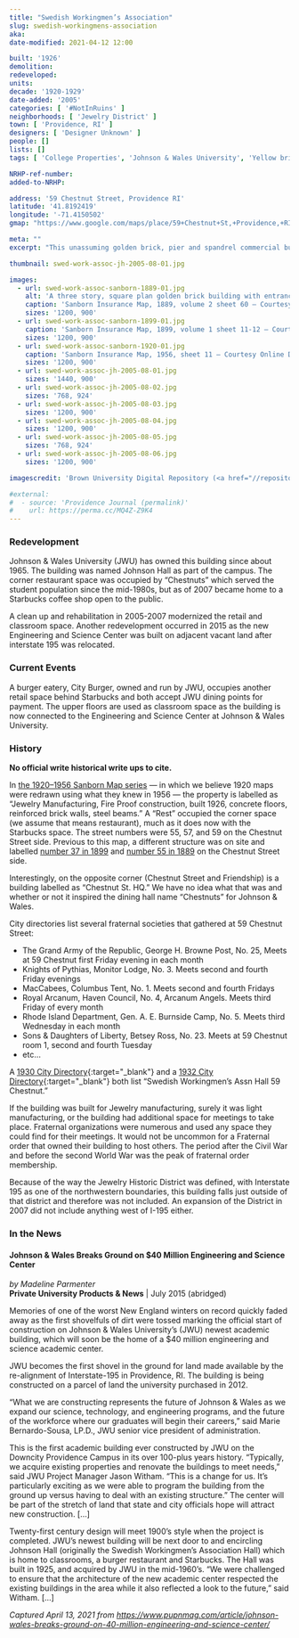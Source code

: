 ```yaml
---
title: "Swedish Workingmen’s Association"
slug: swedish-workingmens-association
aka: 
date-modified: 2021-04-12 12:00

built: '1926'
demolition: 
redeveloped: 
units:
decade: '1920-1929'
date-added: '2005'
categories: [ '#NotInRuins' ]
neighborhoods: [ 'Jewelry District' ]
town: [ 'Providence, RI' ]
designers: [ 'Designer Unknown' ]
people: []
lists: []
tags: [ 'College Properties', 'Johnson & Wales University', 'Yellow brick' ]

NRHP-ref-number:
added-to-NRHP:

address: '59 Chestnut Street, Providence RI'
latitude: '41.8192419'
longitude: '-71.4150502'
gmap: "https://www.google.com/maps/place/59+Chestnut+St,+Providence,+RI+02903/@41.8192419,-71.4150502,17z/data=!3m1!4b1!4m5!3m4!1s0x89e4456cae5066c7:0xa88d05c8e7db3553!8m2!3d41.8192419!4d-71.4128615"

meta: ""
excerpt: "This unassuming golden brick, pier and spandrel commercial building has been part of the Johnson & Wales campus since the mid-1960s"

thumbnail: swed-work-assoc-jh-2005-08-01.jpg

images:
  - url: swed-work-assoc-sanborn-1889-01.jpg
    alt: 'A three story, square plan golden brick building with entrances on opposite corners as well as a ground-floor chamfered retail entrance under an overhang. The windows have been replaced with commericial-grade non-operable three-over-three pane designs. Slight sandstone details adorn the cornice and the seperation of the first floor from the upper floors.'
    caption: 'Sanborn Insurance Map, 1889, volume 2 sheet 60 — Courtesy Brown University Digital Repository'
    sizes: '1200, 900'
  - url: swed-work-assoc-sanborn-1899-01.jpg
    caption: 'Sanborn Insurance Map, 1899, volume 1 sheet 11-12 — Courtesy Brown University Digital Repository'
    sizes: '1200, 900'
  - url: swed-work-assoc-sanborn-1920-01.jpg
    caption: 'Sanborn Insurance Map, 1956, sheet 11 — Courtesy Online Digital Sanborn Maps via ProQuest and the Providence Public Library'
    sizes: '1200, 900'
  - url: swed-work-assoc-jh-2005-08-01.jpg
    sizes: '1440, 900'
  - url: swed-work-assoc-jh-2005-08-02.jpg
    sizes: '768, 924'
  - url: swed-work-assoc-jh-2005-08-03.jpg
    sizes: '1200, 900'
  - url: swed-work-assoc-jh-2005-08-04.jpg
    sizes: '1200, 900'
  - url: swed-work-assoc-jh-2005-08-05.jpg
    sizes: '768, 924'
  - url: swed-work-assoc-jh-2005-08-06.jpg
    sizes: '1200, 900'

imagescredit: 'Brown University Digital Repository (<a href="//repository.library.brown.edu/studio/item/bdr:213558/" target="_blank">1889</a> and <a href="//repository.library.brown.edu/studio/item/bdr:213597/" target="_blank">1899</a>), and the Online Digital Sanborn Maps via ProQuest and the Providence Public Library'

#external:
#  - source: 'Providence Journal (permalink)'
#    url: https://perma.cc/MQ4Z-Z9K4
---
```


### Redevelopment

Johnson & Wales University (<span class="abbr">JWU</span>) has owned this building since about 1965. The building was named Johnson Hall as part of the campus. The corner restaurant space was occupied by “Chestnuts” which served the student population since the mid-1980s, but as of 2007 became home to a Starbucks coffee shop open to the public. 

A clean up and rehabilitation in 2005-2007 modernized the retail and classroom space. Another redevelopment occurred in 2015 as the new Engineering and Science Center was built on adjacent vacant land after interstate 195 was relocated. 


### Current Events

A burger eatery, City Burger, owned and run by <span class="abbr">JWU</span>, occupies another retail space behind Starbucks and both accept <span class="abbr">JWU</span> dining points for payment. The upper floors are used as classroom space as the building is now connected to the Engineering and Science Center at Johnson & Wales University. 


### History

**No official write historical write ups to cite.** 

In [the 1920–1956 Sanborn Map series](#photo-swed-work-assoc-sanborn-1920-01) — in which we believe 1920 maps were redrawn using what they knew in 1956 — the property is labelled as “Jewelry Manufacturing, Fire Proof construction, built 1926, concrete floors, reinforced brick walls, steel beams.” A “Rest” occupied the corner space (we assume that means restaurant), much as it does now with the Starbucks space. The street numbers were 55, 57, and 59 on the Chestnut Street side. Previous to this map, a different structure was on site and labelled [number 37 in 1899](#photo-swed-work-assoc-sanborn-1899-01) and [number 55 in 1889](#photo-swed-work-assoc-sanborn-1889-01) on the Chestnut Street side. 

Interestingly, on the opposite corner (Chestnut Street and Friendship) is a building labelled as “Chestnut St. HQ.” We have no idea what that was and whether or not it inspired the dining hall name “Chestnuts” for Johnson & Wales. 

City directories list several fraternal societies that gathered at 59 Chestnut Street: 

+ The Grand Army of the Republic, George H. Browne Post, No. 25, Meets at 59 Chestnut first Friday evening in each month
+ Knights of Pythias, Monitor Lodge, No. 3. Meets second and fourth Friday evenings 
+ MacCabees, Columbus Tent, No. 1. Meets second and fourth Fridays
+ Royal Arcanum, Haven Council, No. 4, Arcanum Angels. Meets third Friday of every month
+ Rhode Island Department, Gen. A. E. Burnside Camp, No. 5. Meets third Wednesday in each month
+ Sons & Daughters of Liberty, Betsey Ross, No. 23. Meets at 59 Chestnut room 1, second and fourth Tuesday
+ etc…

A [1930 City Directory](//archive.org/details/providencedirectunse/page/1294/mode/2up){:target="_blank"} and a [1932 City Directory](//archive.org/details/providencedirectunse_0/page/1238){:target="_blank"} both list “Swedish Workingmen’s Assn Hall 59 Chestnut.” 

If the building was built for Jewelry manufacturing, surely it was light manufacturing, or the building had additional space for meetings to take place. Fraternal organizations were numerous and used any space they could find for their meetings. It would not be uncommon for a Fraternal order that owned their building to host others. The period after the Civil War and before the second World War was the peak of fraternal order membership. 

Because of the way the Jewelry Historic District was defined, with Interstate 195 as one of the northwestern boundaries, this building falls just outside of that district and therefore was not included. An expansion of the District in 2007 did not include anything west of I-195 either. 


### In the News

#### Johnson & Wales Breaks Ground on $40 Million Engineering and Science Center

_by Madeline Parmenter_  
**Private University Products & News** | July 2015 (abridged)

Memories of one of the worst New England winters on record quickly faded away as the first shovelfuls of dirt were tossed marking the official start of construction on Johnson & Wales University’s (<span class="abbr">JWU</span>) newest academic building, which will soon be the home of a $40 million engineering and science academic center.

<span class="abbr">JWU</span> becomes the first shovel in the ground for land made available by the re-alignment of Interstate-195 in Providence, RI. The building is being constructed on a parcel of land the university purchased in 2012.

“What we are constructing represents the future of Johnson & Wales as we expand our science, technology, and engineering programs, and the future of the workforce where our graduates will begin their careers,” said Marie Bernardo-Sousa, LP.D., <span class="abbr">JWU</span> senior vice president of administration.

This is the first academic building ever constructed by <span class="abbr">JWU</span> on the Downcity Providence Campus in its over 100-plus years history. “Typically, we acquire existing properties and renovate the buildings to meet needs,” said <span class="abbr">JWU</span> Project Manager Jason Witham. “This is a change for us. It’s particularly exciting as we were able to program the building from the ground up versus having to deal with an existing structure.” The center will be part of the stretch of land that state and city officials hope will attract new construction. […]

Twenty-first century design will meet 1900’s style when the project is completed. <span class="abbr">JWU</span>’s newest building will be next door to and encircling Johnson Hall (originally the Swedish Workingmen’s Association Hall) which is home to classrooms, a burger restaurant and Starbucks. The Hall was built in 1925, and acquired by <span class="abbr">JWU</span> in the mid-1960’s. “We were challenged to ensure that the architecture of the new academic center respected the existing buildings in the area while it also reflected a look to the future,” said Witham. […]

_Captured April 13, 2021 from https://www.pupnmag.com/article/johnson-wales-breaks-ground-on-40-million-engineering-and-science-center/_